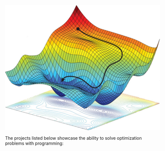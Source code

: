 ![My Pictures](/pics/optimization.jpeg)

The projects listed below showcase the ability to solve optimization problems with programming:
 
